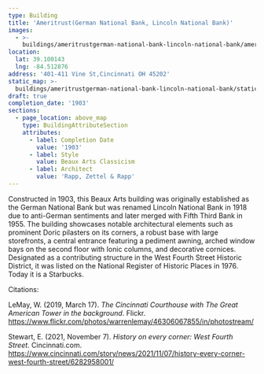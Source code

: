 ```yaml
---
type: Building
title: 'Ameritrust(German National Bank, Lincoln National Bank)'
images:
  - >-
    buildings/ameritrustgerman-national-bank-lincoln-national-bank/ameritrustgerman-national-bank-lincoln-national-bank-0_prvzcc
location:
  lat: 39.100143
  lng: -84.512876
address: '401-411 Vine St,Cincinnati OH 45202'
static_map: >-
  buildings/ameritrustgerman-national-bank-lincoln-national-bank/static-map_x4ef4z
draft: true
completion_date: '1903'
sections:
  - page_location: above_map
    type: BuildingAttributeSection
    attributes:
      - label: Completion Date
        value: '1903'
      - label: Style
        value: Beaux Arts Classicism
      - label: Architect
        value: 'Rapp, Zettel & Rapp'
---
```

Constructed in 1903, this Beaux Arts building was originally established as the German National Bank but was renamed Lincoln National Bank in 1918 due to anti-German sentiments and later merged with Fifth Third Bank in 1955. The building showcases notable architectural elements such as prominent Doric pilasters on its corners, a robust base with large storefronts, a central entrance featuring a pediment awning, arched window bays on the second floor with Ionic columns, and decorative cornices. Designated as a contributing structure in the West Fourth Street Historic District, it was listed on the National Register of Historic Places in 1976. Today it is a Starbucks. 

Citations: 

LeMay, W. (2019, March 17). *The Cincinnati Courthouse with The Great American Tower in the background*. Flickr. <https://www.flickr.com/photos/warrenlemay/46306067855/in/photostream/>

Stewart, E. (2021, November 7). *History on every corner: West Fourth Street*. Cincinnati.com. <https://www.cincinnati.com/story/news/2021/11/07/history-every-corner-west-fourth-street/6282958001/>
